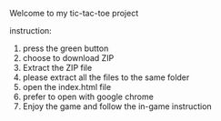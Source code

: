 Welcome to my tic-tac-toe project

instruction:
1. press the green button
2. choose to download ZIP
3. Extract the ZIP file
4. please extract all the files to the same folder
5. open the index.html file
6. prefer to open with google chrome
8. Enjoy the game and follow the in-game instruction
